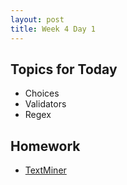 ```yaml
---
layout: post
title: Week 4 Day 1
---
```


## Topics for Today
* Choices
* Validators
* Regex

## Homework
* [TextMiner](https://github.com/tiy-lv-python-2015-10/textminer)
